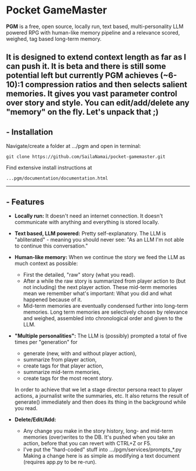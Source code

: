 # Pocket GameMaster

**PGM** is a free, open source, locally run, text based, multi-personality LLM powered RPG with human-like memory pipeline and a relevance scored, weighed, tag based long-term memory.

It is designed to extend context length as far as I can push it. It is beta and there is still some potential left but currently PGM achieves (~6-10):1 compression ratios and then selects salient memories.
It gives you vast parameter control over story and style. You can edit/add/delete any "memory" on the fly.
Let's unpack that ;)
---
## - Installation
Navigate/create a folder at .../pgm and open in terminal:
```console
git clone https://github.com/SailaNamai/pocket-gamemaster.git
```
Find extensive install instructions at
```console
...pgm/documentation/documentation.html
```
---
## - Features
- **Locally run:**
It doesn't need an internet connection. It doesn't communicate with anything and everything is stored locally.

- **Text based, LLM powered:**
Pretty self-explanatory. The LLM is "abliterated" - meaning you should never see:
"As an LLM I'm not able to continue this conversation."

- **Human-like memory:**
When we continue the story we feed the LLM as much context as possible:
  - First the detailed, "raw" story (what you read).
  - After a while the raw story is summarized from player action to (but not including) the next player action.
  These mid-term memories mean we remember what's important: What you did and what happened because of it.
  - Mid-term memories are eventually condensed further into long-term memories.
  Long term memories are selectively chosen by relevance and weighed, assembled into chronological order and given to the LLM.

- **"Multiple personalities":**
The LLM is (possibly) prompted a total of five times per "generation" for
  - generate (new, with and without player action),
  - summarize from player action,
  - create tags for that player action,
  - summarize mid-term memories,
  - create tags for the most recent story.
  
  In order to achieve that we let a stage director persona react to player actions, a journalist write the summaries, etc.
  It also returns the result of generate() immediately and then does its thing in the background while you read.
- **Delete/Edit/Add:**
  - Any change you make in the story history, long- and mid-term memories (over)writes to the DB.
  It's pushed when you take an action, before that you can revert with CTRL+Z or F5.
  - I've put the "hard-coded" stuff into .../pgm/services/prompts_*.py
  Making a change here is as simple as modifying a text document (requires app.py to be re-run).

